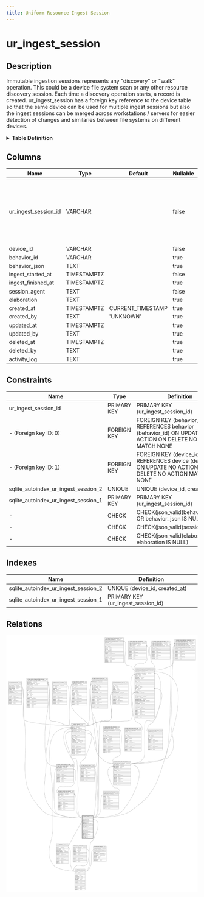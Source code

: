 ```yaml
---
title: Uniform Resource Ingest Session
---
```


# ur_ingest_session

## Description

Immutable ingestion sessions represents any "discovery" or "walk" operation.
This could be a device file system scan or any other resource discovery session.
Each time a discovery operation starts, a record is created. ur_ingest_session
has a foreign key reference to the device table so that the same device can be
used for multiple ingest sessions but also the ingest sessions can be merged
across workstations / servers for easier detection of changes and similaries
between file systems on different devices.

<details>
<summary><strong>Table Definition</strong></summary>

```sql
CREATE TABLE "ur_ingest_session" (
    "ur_ingest_session_id" VARCHAR PRIMARY KEY NOT NULL,
    "device_id" VARCHAR NOT NULL,
    "behavior_id" VARCHAR,
    "behavior_json" TEXT CHECK(json_valid(behavior_json) OR behavior_json IS NULL),
    "ingest_started_at" TIMESTAMPTZ NOT NULL,
    "ingest_finished_at" TIMESTAMPTZ,
    "session_agent" TEXT CHECK(json_valid(session_agent)) NOT NULL,
    "elaboration" TEXT CHECK(json_valid(elaboration) OR elaboration IS NULL),
    "created_at" TIMESTAMPTZ DEFAULT CURRENT_TIMESTAMP,
    "created_by" TEXT DEFAULT 'UNKNOWN',
    "updated_at" TIMESTAMPTZ,
    "updated_by" TEXT,
    "deleted_at" TIMESTAMPTZ,
    "deleted_by" TEXT,
    "activity_log" TEXT,
    FOREIGN KEY("device_id") REFERENCES "device"("device_id"),
    FOREIGN KEY("behavior_id") REFERENCES "behavior"("behavior_id"),
    UNIQUE("device_id", "created_at")
)
```

</details>

## Columns

| Name                 | Type        | Default           | Nullable | Children                                                                                                                                                                                                                                                                                                                                                                                                                                                                                                                                                                                                                                                                                                                                                                                                                                                                                                                                                                                                                                                                                                                                                                                                                                                      | Parents                                                           | Comment                                                                   |
| -------------------- | ----------- | ----------------- | -------- | ------------------------------------------------------------------------------------------------------------------------------------------------------------------------------------------------------------------------------------------------------------------------------------------------------------------------------------------------------------------------------------------------------------------------------------------------------------------------------------------------------------------------------------------------------------------------------------------------------------------------------------------------------------------------------------------------------------------------------------------------------------------------------------------------------------------------------------------------------------------------------------------------------------------------------------------------------------------------------------------------------------------------------------------------------------------------------------------------------------------------------------------------------------------------------------------------------------------------------------------------------------- | ----------------------------------------------------------------- | ------------------------------------------------------------------------- |
| ur_ingest_session_id | VARCHAR     |                   | false    | [ur_ingest_session_fs_path](/docs/standard-library/rssd-schema/ur_ingest_session_fs_path) [uniform_resource](/docs/standard-library/rssd-schema/uniform_resource) [ur_ingest_session_fs_path_entry](/docs/standard-library/rssd-schema/ur_ingest_session_fs_path_entry) [ur_ingest_session_task](/docs/standard-library/rssd-schema/ur_ingest_session_task) [ur_ingest_session_imap_account](/docs/standard-library/rssd-schema/ur_ingest_session_imap_account) [ur_ingest_session_imap_acct_folder](/docs/standard-library/rssd-schema/ur_ingest_session_imap_acct_folder) [ur_ingest_session_imap_acct_folder_message](/docs/standard-library/rssd-schema/ur_ingest_session_imap_acct_folder_message) [ur_ingest_session_plm_account](/docs/standard-library/rssd-schema/ur_ingest_session_plm_account) [ur_ingest_session_plm_acct_project](/docs/standard-library/rssd-schema/ur_ingest_session_plm_acct_project) [ur_ingest_session_plm_acct_project_issue](/docs/standard-library/rssd-schema/ur_ingest_session_plm_acct_project_issue) [ur_ingest_session_udi_pgp_sql](/docs/standard-library/rssd-schema/ur_ingest_session_udi_pgp_sql) |                                                                   | {"isSqlDomainZodDescrMeta":true,"isVarChar":true}                         |
| device_id            | VARCHAR     |                   | false    |                                                                                                                                                                                                                                                                                                                                                                                                                                                                                                                                                                                                                                                                                                                                                                                                                                                                                                                                                                                                                                                                                                                                                                                                                                                               | [device](/docs/standard-library/rssd-schema/device)     | {"isSqlDomainZodDescrMeta":true,"isVarChar":true}                         |
| behavior_id          | VARCHAR     |                   | true     |                                                                                                                                                                                                                                                                                                                                                                                                                                                                                                                                                                                                                                                                                                                                                                                                                                                                                                                                                                                                                                                                                                                                                                                                                                                               | [behavior](/docs/standard-library/rssd-schema/behavior) | {"isSqlDomainZodDescrMeta":true,"isVarChar":true}                         |
| behavior_json        | TEXT        |                   | true     |                                                                                                                                                                                                                                                                                                                                                                                                                                                                                                                                                                                                                                                                                                                                                                                                                                                                                                                                                                                                                                                                                                                                                                                                                                                               |                                                                   | {"isSqlDomainZodDescrMeta":true,"isJsonText":true}                        |
| ingest_started_at    | TIMESTAMPTZ |                   | false    |                                                                                                                                                                                                                                                                                                                                                                                                                                                                                                                                                                                                                                                                                                                                                                                                                                                                                                                                                                                                                                                                                                                                                                                                                                                               |                                                                   | {"isSqlDomainZodDescrMeta":true,"isDateSqlDomain":true,"isDateTime":true} |
| ingest_finished_at   | TIMESTAMPTZ |                   | true     |                                                                                                                                                                                                                                                                                                                                                                                                                                                                                                                                                                                                                                                                                                                                                                                                                                                                                                                                                                                                                                                                                                                                                                                                                                                               |                                                                   | {"isSqlDomainZodDescrMeta":true,"isDateSqlDomain":true,"isDateTime":true} |
| session_agent        | TEXT        |                   | false    |                                                                                                                                                                                                                                                                                                                                                                                                                                                                                                                                                                                                                                                                                                                                                                                                                                                                                                                                                                                                                                                                                                                                                                                                                                                               |                                                                   | {"isSqlDomainZodDescrMeta":true,"isJsonText":true}                        |
| elaboration          | TEXT        |                   | true     |                                                                                                                                                                                                                                                                                                                                                                                                                                                                                                                                                                                                                                                                                                                                                                                                                                                                                                                                                                                                                                                                                                                                                                                                                                                               |                                                                   | {"isSqlDomainZodDescrMeta":true,"isJsonText":true}                        |
| created_at           | TIMESTAMPTZ | CURRENT_TIMESTAMP | true     |                                                                                                                                                                                                                                                                                                                                                                                                                                                                                                                                                                                                                                                                                                                                                                                                                                                                                                                                                                                                                                                                                                                                                                                                                                                               |                                                                   |                                                                           |
| created_by           | TEXT        | 'UNKNOWN'         | true     |                                                                                                                                                                                                                                                                                                                                                                                                                                                                                                                                                                                                                                                                                                                                                                                                                                                                                                                                                                                                                                                                                                                                                                                                                                                               |                                                                   |                                                                           |
| updated_at           | TIMESTAMPTZ |                   | true     |                                                                                                                                                                                                                                                                                                                                                                                                                                                                                                                                                                                                                                                                                                                                                                                                                                                                                                                                                                                                                                                                                                                                                                                                                                                               |                                                                   |                                                                           |
| updated_by           | TEXT        |                   | true     |                                                                                                                                                                                                                                                                                                                                                                                                                                                                                                                                                                                                                                                                                                                                                                                                                                                                                                                                                                                                                                                                                                                                                                                                                                                               |                                                                   |                                                                           |
| deleted_at           | TIMESTAMPTZ |                   | true     |                                                                                                                                                                                                                                                                                                                                                                                                                                                                                                                                                                                                                                                                                                                                                                                                                                                                                                                                                                                                                                                                                                                                                                                                                                                               |                                                                   |                                                                           |
| deleted_by           | TEXT        |                   | true     |                                                                                                                                                                                                                                                                                                                                                                                                                                                                                                                                                                                                                                                                                                                                                                                                                                                                                                                                                                                                                                                                                                                                                                                                                                                               |                                                                   |                                                                           |
| activity_log         | TEXT        |                   | true     |                                                                                                                                                                                                                                                                                                                                                                                                                                                                                                                                                                                                                                                                                                                                                                                                                                                                                                                                                                                                                                                                                                                                                                                                                                                               |                                                                   | {"isSqlDomainZodDescrMeta":true,"isJsonSqlDomain":true}                   |

## Constraints

| Name                                 | Type        | Definition                                                                                                     |
| ------------------------------------ | ----------- | -------------------------------------------------------------------------------------------------------------- |
| ur_ingest_session_id                 | PRIMARY KEY | PRIMARY KEY (ur_ingest_session_id)                                                                             |
| - (Foreign key ID: 0)                | FOREIGN KEY | FOREIGN KEY (behavior_id) REFERENCES behavior (behavior_id) ON UPDATE NO ACTION ON DELETE NO ACTION MATCH NONE |
| - (Foreign key ID: 1)                | FOREIGN KEY | FOREIGN KEY (device_id) REFERENCES device (device_id) ON UPDATE NO ACTION ON DELETE NO ACTION MATCH NONE       |
| sqlite_autoindex_ur_ingest_session_2 | UNIQUE      | UNIQUE (device_id, created_at)                                                                                 |
| sqlite_autoindex_ur_ingest_session_1 | PRIMARY KEY | PRIMARY KEY (ur_ingest_session_id)                                                                             |
| -                                    | CHECK       | CHECK(json_valid(behavior_json) OR behavior_json IS NULL)                                                      |
| -                                    | CHECK       | CHECK(json_valid(session_agent))                                                                               |
| -                                    | CHECK       | CHECK(json_valid(elaboration) OR elaboration IS NULL)                                                          |

## Indexes

| Name                                 | Definition                         |
| ------------------------------------ | ---------------------------------- |
| sqlite_autoindex_ur_ingest_session_2 | UNIQUE (device_id, created_at)     |
| sqlite_autoindex_ur_ingest_session_1 | PRIMARY KEY (ur_ingest_session_id) |

## Relations

![er](../../../../../assets/images/content/docs/standard-library/rssd-schema/ur_ingest_session.svg)
